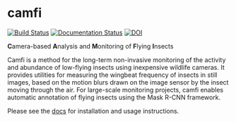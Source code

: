 # camfi

[![Build Status](https://travis-ci.com/J-Wall/camfi.svg?branch=main)](https://travis-ci.com/J-Wall/camfi)
[![Documentation Status](https://readthedocs.org/projects/camfi/badge/?version=latest)](https://camfi.readthedocs.io/en/latest/?badge=latest)
[![DOI](https://zenodo.org/badge/309541834.svg)](https://zenodo.org/badge/latestdoi/309541834)

**C**amera-based **A**nalysis and **M**onitoring of **F**lying **I**nsects

Camfi is a method for the long-term non-invasive monitoring of the activity and
abundance of low-flying insects using inexpensive wildlife cameras. It provides
utilities for measuring the wingbeat frequency of insects in still images, based
on the motion blurs drawn on the image sensor by the insect moving through the
air. For large-scale monitoring projects, camfi enables automatic annotation of
flying insects using the Mask R-CNN framework.

Please see the [docs](https://camfi.readthedocs.io/en/latest/index.html) for
installation and usage instructions.
